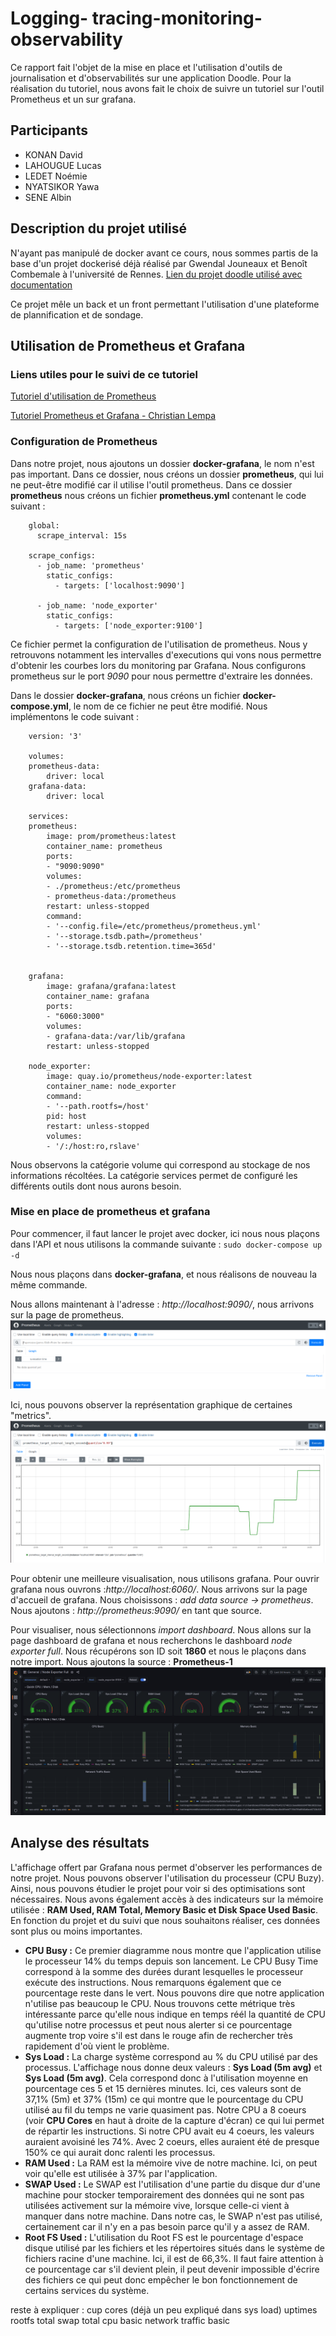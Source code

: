 # **Logging- tracing-monitoring-observability**

Ce rapport fait l'objet  de la mise en place et l'utilisation d'outils de journalisation et d'observabilités sur une application Doodle. Pour la réalisation du tutoriel, nous avons fait le choix de suivre un tutoriel sur l'outil Prometheus et un sur grafana.

## Participants
- KONAN David
- LAHOUGUE Lucas 
- LEDET Noémie 
- NYATSIKOR Yawa  
- SENE Albin 

 
## Description du projet utilisé

N'ayant pas manipulé de docker avant ce cours, nous sommes partis de la base d'un projet dockerisé déjà réalisé par Gwendal Jouneaux et Benoît Combemale à l'université de Rennes. 
[Lien du projet doodle utilisé avec documentation](https://github.com/nledet/DevOps)

Ce projet mêle un back et un front permettant l'utilisation d'une plateforme de plannification et de sondage. 

##  Utilisation de Prometheus et Grafana

### Liens utiles pour le suivi de ce tutoriel
[Tutoriel d'utilisation de Prometheus](https://prometheus.io/docs/prometheus/latest/getting_started/)

[Tutoriel Prometheus et Grafana - Christian Lempa](https://www.youtube.com/watch?v=9TJx7QTrTyo)

### Configuration de Prometheus 
Dans notre projet, nous ajoutons un dossier **docker-grafana**, le nom n'est pas important. Dans ce dossier, nous créons un dossier **prometheus**, qui lui ne peut-être modifié car il utilise l'outil prometheus. Dans ce dossier **prometheus** nous créons un fichier **prometheus.yml** contenant le code suivant : 
```
    global:
      scrape_interval: 15s 
    
    scrape_configs:
      - job_name: 'prometheus'
        static_configs:
          - targets: ['localhost:9090']

      - job_name: 'node_exporter'
        static_configs:
          - targets: ['node_exporter:9100']
```
Ce fichier permet la configuration de l'utilisation de prometheus. Nous y retrouvons notamment les intervalles d'executions qui vons nous permettre d'obtenir les courbes lors du monitoring par Grafana. Nous configurons prometheus sur le port *9090* pour nous permettre d'extraire les données. 


Dans le dossier **docker-grafana**, nous créons un fichier **docker-compose.yml**, le nom de ce fichier ne peut être modifié. Nous implémentons le code suivant : 
```
    version: '3'

    volumes:
    prometheus-data:
        driver: local
    grafana-data:
        driver: local

    services:
    prometheus:
        image: prom/prometheus:latest
        container_name: prometheus
        ports:
        - "9090:9090"
        volumes:
        - ./prometheus:/etc/prometheus
        - prometheus-data:/prometheus
        restart: unless-stopped
        command:
        - '--config.file=/etc/prometheus/prometheus.yml'
        - '--storage.tsdb.path=/prometheus'
        - '--storage.tsdb.retention.time=365d'


    grafana:
        image: grafana/grafana:latest
        container_name: grafana
        ports:
        - "6060:3000"
        volumes:
        - grafana-data:/var/lib/grafana
        restart: unless-stopped

    node_exporter:
        image: quay.io/prometheus/node-exporter:latest
        container_name: node_exporter
        command:
        - '--path.rootfs=/host'
        pid: host
        restart: unless-stopped
        volumes:
        - '/:/host:ro,rslave'
```
Nous observons la catégorie volume qui correspond au stockage de nos informations récoltées. La catégorie services permet de configuré les différents outils dont nous aurons besoin. 

### Mise en place de prometheus et grafana
Pour commencer, il faut lancer le projet avec docker, ici nous nous plaçons dans l'API et nous utilisons la commande suivante : 
`sudo docker-compose up -d`

Nous nous plaçons dans **docker-grafana**, et nous réalisons de nouveau la même commande. 

Nous allons maintenant à l'adresse : *http://localhost:9090/*, nous arrivons sur la page de prometheus. 
![Image de prometheus](prometheus.png)

Ici, nous pouvons observer la représentation graphique de certaines "metrics". 
![Image de prometheus](pro.png)

Pour obtenir une meilleure visualisation, nous utilisons grafana. Pour ouvrir grafana nous ouvrons :*http://localhost:6060/*. Nous arrivons sur la page d'accueil de grafana. Nous choisissons : *add data source -> prometheus*. Nous ajoutons : *http://prometheus:9090/* en tant que source. 


Pour visualiser, nous sélectionnons *import dashboard*. Nous allons sur la page dashboard de grafana et nous recherchons le dashboard *node exporter full*. Nous récupérons son ID soit **1860** et nous le plaçons dans notre import. Nous ajoutons la source : **Prometheus-1** 
![Image de grafana](grafana.png)
## Analyse des résultats
L'affichage offert par Grafana nous permet d'observer les performances de notre projet. Nous pouvons observer l'utilisation du processeur (CPU Buzy). Ainsi, nous pouvons étudier le projet pour voir si des optimisations sont nécessaires. Nous avons également accès à des indicateurs sur la mémoire utilisée : **RAM Used, RAM Total, Memory Basic et Disk Space Used Basic**. En fonction du projet et du suivi que nous souhaitons réaliser, ces données sont plus ou moins importantes.

- **CPU Busy :** Ce premier diagramme nous montre que l'application utilise le processeur 14% du temps depuis son lancement. Le CPU Busy Time correspond à la somme des durées durant lesquelles le processeur exécute des instructions. Nous remarquons également que ce pourcentage reste dans le vert. Nous pouvons dire que notre application n'utilise pas beaucoup le CPU. Nous trouvons cette métrique  très intéressante parce qu'elle nous indique en temps réél la quantité de CPU qu'utilise notre processus et peut nous alerter si ce pourcentage augmente trop voire s'il est dans le rouge afin de rechercher très rapidement d'où vient le problème.
- **Sys Load :** La charge système correspond au % du CPU utilisé par des processus. L'affichage nous donne deux valeurs : **Sys Load (5m avg)** et **Sys Load (5m avg)**. Cela correspond donc à l'utilisation moyenne en pourcentage ces 5 et 15 dernières minutes. Ici, ces valeurs sont de 37,1% (5m) et 37% (15m) ce qui montre que le pourcentage du CPU utilisé au fil du temps ne varie quasiment pas. Notre CPU a 8 coeurs (voir **CPU Cores** en haut à droite de la capture d'écran) ce qui lui permet de répartir les instructions. Si notre CPU avait eu 4 coeurs, les valeurs auraient avoisiné les 74%. Avec 2 coeurs, elles auraient été de presque 150% ce qui aurait donc ralenti les processus.
- **RAM Used :** La RAM est la mémoire vive de notre machine. Ici, on peut voir qu'elle est utilisée à 37% par l'application.
- **SWAP Used :** Le SWAP est l'utilisation d'une partie du disque dur d'une machine pour stocker temporairement des données qui ne sont pas utilisées activement sur la mémoire vive, lorsque celle-ci vient à manquer dans notre machine. Dans notre cas, le SWAP n'est pas utilisé, certainement car il n'y en a pas besoin parce qu'il y a assez de RAM. 
- **Root FS Used :** L'utilisation du Root FS est le pourcentage d'espace disque utilisé par les fichiers et les répertoires situés dans le système de fichiers racine d'une machine. Ici, il est de 66,3%. Il faut faire attention à ce pourcentage car s'il devient plein, il peut devenir impossible d'écrire des fichiers ce qui peut donc empêcher le bon fonctionnement de certains services du système.


 

reste à expliquer :
cup cores (déjà un peu expliqué dans sys load)
uptimes 
rootfs total 
swap total 
cpu basic 
network traffic basic 




